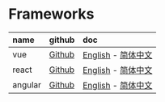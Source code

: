 # Frameworks

| name    | github                                       | doc                                                              |
|:--------|:---------------------------------------------|:-----------------------------------------------------------------|
| vue     | [Github](https://github.com/vuejs/vue)       | [English](https://vuejs.org/)   - [简体中文](https://cn.vuejs.org/index.html) |
| react   | [Github](https://github.com/facebook/react)  | [English](https://reactjs.org/) - [简体中文](https://doc.react-china.org/)    |
| angular | [Github](https://github.com/angular/angular) | [English](https://angular.io/)  - [简体中文](https://angular.cn/)             |

